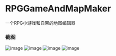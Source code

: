 # RPGGameAndMapMaker
一个RPG小游戏和自带的地图编辑器

### 截图
![image](https://raw.github.com/CuteLeon/RPGGameAndMapMaker/master/生成/截图.png)
![image](https://raw.github.com/CuteLeon/RPGGameAndMapMaker/master/生成/截图_.png)
![image](https://raw.github.com/CuteLeon/RPGGameAndMapMaker/master/生成/截图__.png)
![image](https://raw.github.com/CuteLeon/RPGGameAndMapMaker/master/生成/截图___.png)
